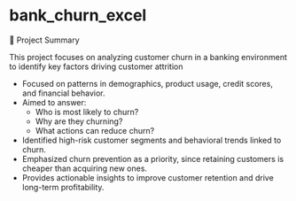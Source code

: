 # bank_churn_excel

📌 Project Summary

This project focuses on analyzing customer churn in a banking environment to identify key factors driving customer attrition
* Focused on patterns in demographics, product usage, credit scores, and financial behavior.
* Aimed to answer:
  * Who is most likely to churn?
  * Why are they churning?
  * What actions can reduce churn?
* Identified high-risk customer segments and behavioral trends linked to churn.
* Emphasized churn prevention as a priority, since retaining customers is cheaper than acquiring new ones.
* Provides actionable insights to improve customer retention and drive long-term profitability.
